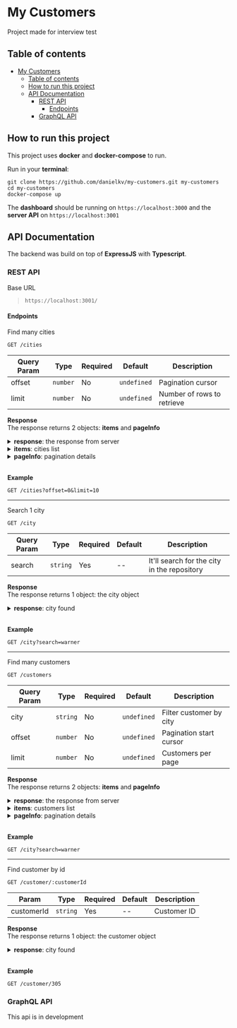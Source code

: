 # My Customers

Project made for interview test

## Table of contents

- [My Customers](#my-customers)
	- [Table of contents](#table-of-contents)
	- [How to run this project](#how-to-run-this-project)
	- [API Documentation](#api-documentation)
		- [REST API](#rest-api)
			- [Endpoints](#endpoints)
		- [GraphQL API](#graphql-api)

## How to run this project

This project uses **docker** and **docker-compose** to run.

Run in your **terminal**:

```
git clone https://github.com/danielkv/my-customers.git my-customers
cd my-customers
docker-compose up
```

The **dashboard** should be running on `https://localhost:3000` and the **server API** on `https://localhost:3001`

## API Documentation

The backend was build on top of **ExpressJS** with **Typescript**.

### REST API

Base URL

> `https://localhost:3001/`

#### Endpoints

Find many cities

```
GET /cities
```

| Query Param | Type     | Required | Default     | Description                |
| ----------- | -------- | -------- | ----------- | -------------------------- |
| offset      | `number` | No       | `undefined` | Pagination cursor          |
| limit       | `number` | No       | `undefined` | Number of rows to retrieve |

**Response** \
The response returns 2 objects: **items** and **pageInfo**

<details>
	<summary><b>response</b>: the response from server</summary>
	<p>

    {
    	items: array of cities
    	pageInfo: pagination details
    }

</p>

</details>

<details>
	<summary><b>items</b>: cities list</summary>
	<p>

    items: [
    	{
    		city: "Warner, NH",
    		customers_total: 20
    	},
    	{
    		city: "East Natchitoches, PA",
    		customers_total: 20
    	},
    	...
    ]

</p>

</details>
<details>
	<summary><b>pageInfo</b>: pagination details</summary>
	<p>

    pageInfo: {
    	itemsTotal: 50,
    	offset: 0,
    	limit: 10
    }

</p>

</details>
<br>

**Example**

`GET /cities?offset=0&limit=10`

---

Search 1 city

```
GET /city
```

| Query Param | Type     | Required | Default | Description                                 |
| ----------- | -------- | -------- | ------- | ------------------------------------------- |
| search      | `string` | Yes      | --      | It'll search for the city in the repository |

**Response** \
The response returns 1 object: the city object

<details>
	<summary><b>response</b>: city found</summary>
	<p>
    	
	{
		city: "Warner, NH",
		customers_total: 20
	}

</p>

</details>
<br>

**Example**

`GET /city?search=warner`

---

Find many customers

```
GET /customers
```

| Query Param | Type     | Required | Default     | Description             |
| ----------- | -------- | -------- | ----------- | ----------------------- |
| city        | `string` | No       | `undefined` | Filter customer by city |
| offset      | `number` | No       | `undefined` | Pagination start cursor |
| limit       | `number` | No       | `undefined` | Customers per page      |

**Response** \
The response returns 2 objects: **items** and **pageInfo**

<details>
	<summary><b>response</b>: the response from server</summary>
	<p>

    {
    	items: array of customers
    	pageInfo: pagination details
    }

</p>

</details>

<details>
	<summary><b>items</b>: customers list</summary>
	<p>

    items: [
    	 {
            id: 255,
            first_name: "Craig",
            last_name: "Miller",
            email: "cmiller72@bbb.org",
            gender: "Male",
            company: "Wikizz",
            city: "Conyersville, AZ",
            title: "Associate Professor",
            lat: 36.4497784,
            long: -88.29420739999999
        },
        {
            id: 305,
            first_name: "Sara",
            last_name: "Edwards",
            email: "sedwards8g@themeforest.net",
            gender: "Female",
            company: "Dabtype",
            city: "Conyersville, AZ",
            title: "Marketing Assistant",
            lat: 36.4497784,
            long: -88.29420739999999
        },
    	...
    ]

</p>

</details>
<details>
	<summary><b>pageInfo</b>: pagination details</summary>
	<p>

    pageInfo: {
    	itemsTotal: 50,
    	offset: 0,
    	limit: 10
    }

</p>

</details>
<br>

**Example**

`GET /city?search=warner`

---

Find customer by id

```
GET /customer/:customerId
```

| Param      | Type     | Required | Default | Description |
| ---------- | -------- | -------- | ------- | ----------- |
| customerId | `string` | Yes      | --      | Customer ID |

**Response** \
The response returns 1 object: the customer object

<details>
	<summary><b>response</b>: city found</summary>
	<p>
    	
	{
		id: 305,
		first_name: "Sara",
		last_name: "Edwards",
		email: "sedwards8g@themeforest.net",
		gender: "Female",
		company: "Dabtype",
		city: "Conyersville, AZ",
		title: "Marketing Assistant",
		lat: 36.4497784,
		long: -88.29420739999999
	}

</p>

</details>
<br>

**Example**

`GET /customer/305`

### GraphQL API

This api is in development
